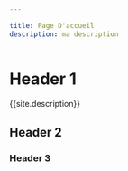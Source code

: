 ```yaml
---

title: Page D'accueil
description: ma description
---
```


# Header 1
{{site.description}}

## Header 2
### Header 3

